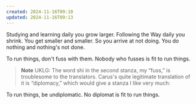 ```yaml
---
created: 2024-11-16T09:10
updated: 2024-11-16T09:13
---
```



Studying and learning daily you grow larger.
Following the Way daily you shrink.
You get smaller and smaller.
So you arrive at not doing.
You do nothing and nothing's not done.

To run things,
don't fuss with them.
Nobody who fusses
is fit to run things.


> **Note** UKLG: The word shi in the second stanza, my “fuss,” is troublesome to the translators. Carus's quite legitimate translation of it is “diplomacy,” which would give a stanza I like very much:


To run things,
be undiplomatic.
No diplomat
is fit to run things.




